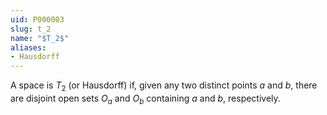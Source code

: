 ```yaml
---
uid: P000003
slug: t_2
name: "$T_2$"
aliases:
- Hausdorff
---
```

A space is $T_2$ (or Hausdorff) if, given any two distinct points $a$ and $b$, there are disjoint open sets $O_a$ and $O_b$ containing $a$ and $b$, respectively.

